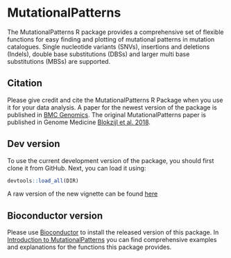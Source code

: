 # MutationalPatterns

The MutationalPatterns R package provides a comprehensive set of flexible
functions for easy finding and plotting of mutational patterns in mutation
catalogues. Single nucleotide variants (SNVs), insertions and deletions
(Indels), double base substitutions (DBSs) and larger multi base substitutions
(MBSs) are supported.

## Citation

Please give credit and cite the MutationalPatterns R Package when you use it for
your data analysis. A paper for the newest version of the package is published in 
[BMC Genomics](https://doi.org/doi:10.1186/s12864-022-08357-3).
The original MutationalPatterns paper is published in Genome Medicine
[Blokzijl et al. 2018](https://doi.org/10.1186/s13073-018-0539-0).


## Dev version

To use the current development version of the package, you should first clone it
from GitHub. Next, you can load it using:
```r
devtools::load_all(DIR)
```

A raw version of the new vignette can be found
[here](../master/vignettes/Introduction_to_MutationalPatterns.Rmd)

## Bioconductor version

Please use [Bioconductor](http://bioconductor.org/packages/MutationalPatterns/)
to install the released version of this package.  In [Introduction to MutationalPatterns](https://bioconductor.org/packages/release/bioc/vignettes/MutationalPatterns/inst/doc/Introduction_to_MutationalPatterns.html) you can find
comprehensive examples and explanations for the functions this package
provides.
